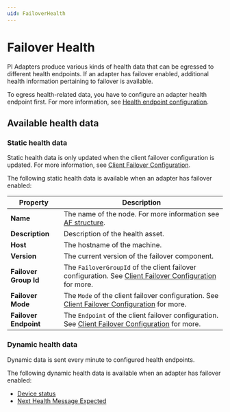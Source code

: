 ```yaml
---
uid: FailoverHealth
---
```


# Failover Health

PI Adapters produce various kinds of health data that can be egressed to different health endpoints. If an adapter has failover enabled, additional health information pertaining to failover is available.

To egress health-related data, you have to configure an adapter health endpoint first. For more information, see [Health endpoint configuration](xref:HealthEndpointConfiguration).

## Available health data

### Static health data

Static health data is only updated when the client failover configuration is updated. For more information, see [Client Failover Configuration](xref:ClientFailoverConfiguration).

The following static health data is available when an adapter has failover enabled:

| Property | Description |
---------|---------
| **Name** | The name of the node. For more information see [AF structure](#af-structure). |
| **Description** | Description of the health asset. |
| **Host** | The hostname of the machine. | 
| **Version** | The current version of the failover component. |
| **Failover Group Id** | The `FailoverGroupId` of the client failover configuration. See  [Client Failover Configuration](xref;ClientFailoverConfiguration) for more.|
| **Failover Mode** | The `Mode` of the client failover configuration. See [Client Failover Configuration](xref;ClientFailoverConfiguration) for more. |
| **Failover Endpoint** | The `Endpoint` of the client failover configuration. See [Client Failover Configuration](xref;ClientFailoverConfiguration) for more. |

### Dynamic health data

Dynamic data is sent every minute to configured health endpoints.

The following dynamic health data is available when an adapter has failover enabled:

- [Device status](xref:DeviceStatus)
- [Next Health Message Expected](xref:NextHealthMessageExpected)
